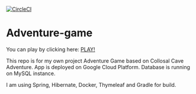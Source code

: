 [![CircleCI](https://circleci.com/gh/kemoT1990TM/adventure-game.svg?style=svg)](https://circleci.com/gh/kemoT1990TM/adventure-game)

# Adventure-game

You can play by clicking here: [PLAY!](http://adventure.tkjavadev.com)

This repo is for my own project Adventure Game based on Collosal Cave Adventure.
App is deployed on Google Cloud Platform. Database is running on MySQL instance.

I am using Spring, Hibernate, Docker, Thymeleaf and Gradle for build.
